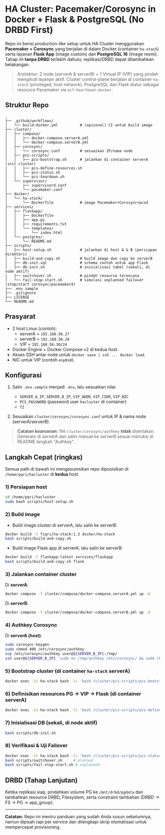 # HA Cluster: Pacemaker/Corosync in Docker + Flask & PostgreSQL (No DRBD First)

Repo ini berisi _production-like_ setup untuk HA Cluster menggunakan **Pacemaker + Corosync** yang berjalan di dalam Docker (container `ha-stack`) serta layanan **Flask App** (image custom) dan **PostgreSQL 16** (image resmi). Tahap ini **tanpa DRBD** terlebih dahulu; replikasi/DRBD dapat ditambahkan belakangan.

> Arsitektur: 2 node (serverA & serverB) + 1 Virtual IP (VIP) yang pindah mengikuti layanan aktif.
> Cluster control-plane berjalan di container `ha-stack` (privileged, host network). PostgreSQL dan Flask diatur sebagai resource Pacemaker via `ocf:heartbeat:docker`.

## Struktur Repo

```
.
├── .github/workflows/
│   └── build-docker.yml          # (opsional) CI untuk build image
├── cluster/
│   ├── compose/
│   │   ├── docker-compose.serverA.yml
│   │   └── docker-compose.serverB.yml
│   ├── corosync/
│   │   └── corosync.conf         # sesuaikan IP/nama node
│   ├── pcs-scripts/
│   │   ├── pcs-bootstrap.sh      # jalankan di container serverA (init cluster)
│   │   ├── pcs-define-resources.sh
│   │   ├── pcs-status.sh
│   │   └── pcs-teardown.sh
│   └── supervisor/
│       ├── supervisord.conf
│       └── pacemaker.conf
├── docker/
│   └── ha-stack/
│       └── Dockerfile            # image Pacemaker+Corosync+pcsd
├── services/
│   ├── flaskapp/
│   │   ├── Dockerfile
│   │   ├── app.py
│   │   ├── requirements.txt
│   │   └── templates/
│   │       └── index.html
│   └── postgres/
│       └── README.md
├── scripts/
│   ├── host-setup.sh             # jalankan di host A & B (persiapan direktori)
│   ├── build-and-copy.sh         # build image dan copy ke serverB
│   ├── db-init.sql               # schema contoh untuk app Flask
│   ├── db-init.sh                # inisialisasi tabel (sekali, di node aktif)
│   ├── switchover.sh             # pindah resource terencana
│   └── fail-stop-start.sh        # simulasi unplanned failover (stop/start corosync/pacemakerd)
├── .env.sample
├── .gitignore
├── LICENSE
└── README.md
```

## Prasyarat

- 2 host Linux (contoh):
  - serverA = `192.168.56.27`
  - serverB = `192.168.56.28`
  - VIP = `192.168.56.30/24`
- Docker Engine + Docker Compose v2 di kedua host.
- Akses SSH antar node untuk `docker save | ssh ... docker load`.
- NIC untuk VIP (contoh `enp0s8`).

## Konfigurasi

1. Salin `.env.sample` menjadi `.env`, lalu sesuaikan nilai:
   - `SERVER_A_IP`, `SERVER_B_IP`, `VIP_ADDR`, `VIP_CIDR`, `VIP_NIC`
   - `PCS_PASSWORD` (password user `hacluster` di container)
   - `TZ`

2. Sesuaikan `cluster/corosync/corosync.conf` untuk IP & nama node (serverA/serverB).

> **Catatan keamanan:** file `cluster/corosync/authkey` **tidak** disertakan. Generate di serverA dan salin manual ke serverB sesuai instruksi di README langkah "Authkey".

## Langkah Cepat (ringkas)

Semua path di bawah ini mengasumsikan repo diposisikan di `/home/pqri/hacluster` di **kedua** host.

### 1) Persiapan host

```bash
cd /home/pqri/hacluster
sudo bash scripts/host-setup.sh
```

### 2) Build image

- Build image cluster di serverA, lalu salin ke serverB:
```bash
docker build -t fiqri/ha-stack:1.3 docker/ha-stack
bash scripts/build-and-copy.sh
```

- Build image Flask app di serverA, lalu salin ke serverB:
```bash
docker build -t flaskapp:latest services/flaskapp
bash scripts/build-and-copy.sh flask
```

### 3) Jalankan container cluster

Di **serverA**:
```bash
docker compose -f cluster/compose/docker-compose.serverA.yml up -d
```

Di **serverB**:
```bash
docker compose -f cluster/compose/docker-compose.serverB.yml up -d
```

### 4) Authkey Corosync

Di **serverA (host)**:
```bash
sudo corosync-keygen
sudo chmod 400 /etc/corosync/authkey
scp /etc/corosync/authkey user@${SERVER_B_IP}:/tmp/
ssh user@${SERVER_B_IP} 'sudo mv /tmp/authkey /etc/corosync/ && sudo chmod 400 /etc/corosync/authkey'
```

### 5) Bootstrap cluster (di container `ha-stack` serverA)

```bash
docker exec -it ha-stack bash -lc 'bash /cluster/pcs-scripts/pcs-bootstrap.sh'
```

### 6) Definisikan resources PG → VIP → Flask (di container serverA)

```bash
docker exec -it ha-stack bash -lc 'bash /cluster/pcs-scripts/pcs-define-resources.sh'
```

### 7) Inisialisasi DB (sekali, di node aktif)

```bash
bash scripts/db-init.sh
```

### 8) Verifikasi & Uji Failover

```bash
docker exec -it ha-stack bash -lc 'bash /cluster/pcs-scripts/pcs-status.sh'
bash scripts/switchover.sh     # planned
bash scripts/fail-stop-start.sh # unplanned
```

## DRBD (Tahap Lanjutan)

Ketika replikasi siap, pindahkan volume PG ke `/mnt/drbd/pgdata` dan tambahkan resource DRBD, Filesystem, serta constraint tambahan (DRBD → FS → PG → app_group).

---

**Catatan:** Repo ini meniru panduan yang sudah Anda susun sebelumnya, namun dipisah rapi per service dan dilengkapi skrip otomatisasi untuk mempercepat provisioning.
